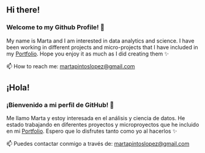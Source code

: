 ## Hi there! 

### Welcome to my Github Profile! 👋

My name is Marta and I am interested in data analytics and science. I have been working in different projects and micro-projects that I have included in my [Portfolio](https://github.com/martapintoslopez/Portfolio). 
Hope you enjoy it as much as I did creating them ✨

📫 How to reach me: martapintoslopez@gmail.com


## ¡Hola!

### ¡Bienvenido a mi perfil de GitHub! 👋

Me llamo Marta y estoy interesada en el análisis y ciencia de datos. He estado trabajando en diferentes proyectos y microproyectos que he incluido en mi [Portfolio](https://github.com/martapintoslopez/Portfolio).
Espero que lo disfrutes tanto como yo al hacerlos ✨

📫 Puedes contactar conmigo a través de: martapintoslopez@gmail.com
